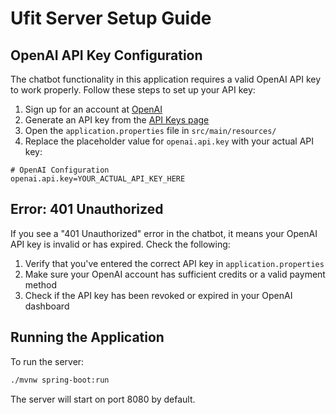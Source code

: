 # Ufit Server Setup Guide

## OpenAI API Key Configuration

The chatbot functionality in this application requires a valid OpenAI API key to work properly. Follow these steps to set up your API key:

1. Sign up for an account at [OpenAI](https://platform.openai.com/signup)
2. Generate an API key from the [API Keys page](https://platform.openai.com/api-keys)
3. Open the `application.properties` file in `src/main/resources/`
4. Replace the placeholder value for `openai.api.key` with your actual API key:

```properties
# OpenAI Configuration
openai.api.key=YOUR_ACTUAL_API_KEY_HERE
```

## Error: 401 Unauthorized

If you see a "401 Unauthorized" error in the chatbot, it means your OpenAI API key is invalid or has expired. Check the following:

1. Verify that you've entered the correct API key in `application.properties`
2. Make sure your OpenAI account has sufficient credits or a valid payment method
3. Check if the API key has been revoked or expired in your OpenAI dashboard

## Running the Application

To run the server:

```bash
./mvnw spring-boot:run
```

The server will start on port 8080 by default. 